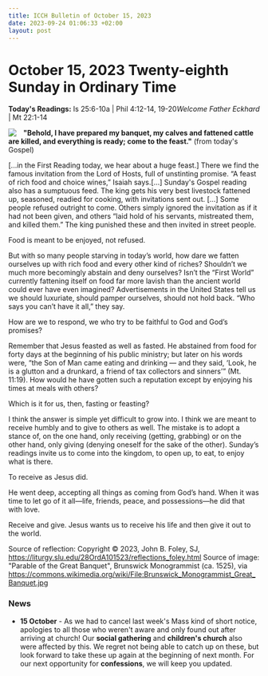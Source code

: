 ```yaml
---
title: ICCH Bulletin of October 15, 2023
date: 2023-09-24 01:06:33 +02:00
layout: post
---
```


# October 15, 2023 Twenty-eighth Sunday in Ordinary Time 
<span style="float: right"><em>Welcome Father Eckhard
</em></span>
**Today's Readings:** Is 25:6-10a | Phil 4:12-14, 19-20 | Mt 22:1-14 


<img style="float: left; margin-right: 1em;" src="https://upload.wikimedia.org/wikipedia/commons/thumb/6/65/Brunswick_Monogrammist_Great_Banquet.jpg/800px-Brunswick_Monogrammist_Great_Banquet.jpg?20170904160306">

**"Behold, I have prepared my banquet,
my calves and fattened cattle are killed,
and everything is ready; come to the feast."** (from today's Gospel)

[...in the First Reading today, we hear about a huge feast.]
There we find the famous invitation from the Lord of Hosts, full of unstinting promise. “A feast of rich food and choice wines,” Isaiah says.[...]
Sunday's Gospel reading also has a sumptuous feed. The king gets his very best livestock fattened up, seasoned, readied for cooking, with invitations sent out. [...] Some people refused outright to come. Others simply ignored the invitation as if it had not been given, and others “laid hold of his servants, mistreated them, and killed them.” The king punished these and then invited in street people.

Food is meant to be enjoyed, not refused.

But with so many people starving in today’s world, how dare we fatten ourselves up with rich food and every other kind of riches? Shouldn’t we much more becomingly abstain and deny ourselves? Isn’t the “First World” currently fattening itself on food far more lavish than the ancient world could ever have even imagined? Advertisements in the United States tell us we should luxuriate, should pamper ourselves, should not hold back. “Who says you can’t have it all,” they say.

How are we to respond, we who try to be faithful to God and God’s promises?

Remember that Jesus feasted as well as fasted. He abstained from food for forty days at the beginning of his public ministry; but later on his words were, “the Son of Man came eating and drinking — and they said, ‘Look, he is a glutton and a drunkard, a friend of tax collectors and sinners’” (Mt. 11:19). How would he have gotten such a reputation except by enjoying his times at meals with others?

Which is it for us, then, fasting or feasting?

I think the answer is simple yet difficult to grow into. I think we are meant to receive humbly and to give to others as well. The mistake is to adopt a stance of, on the one hand, only receiving (getting, grabbing) or on the other hand, only giving (denying oneself for the sake of the other). Sunday’s readings invite us to come into the kingdom, to open up, to eat, to enjoy what is there.

To receive as Jesus did.

He went deep, accepting all things as coming from God’s hand. When it was time to let go of it all—life, friends, peace, and possessions—he did that with love.

Receive and give. Jesus wants us to receive his life and then give it out to the world. 

Source of reflection: Copyright © 2023, John B. Foley, SJ, https://liturgy.slu.edu/28OrdA101523/reflections_foley.html
Source of image: "Parable of the Great Banquet", Brunswick Monogrammist (ca. 1525), via https://commons.wikimedia.org/wiki/File:Brunswick_Monogrammist_Great_Banquet.jpg

### News 

* **15 October** - As we had to cancel last week's Mass kind of short notice, apologies to all those who weren't aware and only found out after arriving at church!
Our **social gathering** and **children's church** also were affected by this. We regret not being able to catch up on these, but look forward to take these up again at the beginning of next month. For our next opportunity for **confessions**, we will keep you updated.
